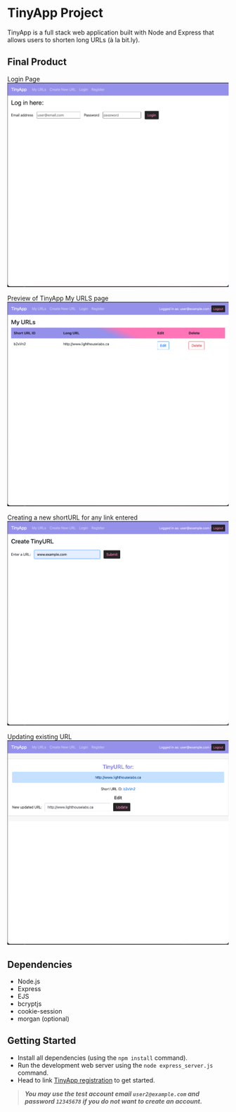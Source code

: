 # TinyApp Project

TinyApp is a full stack web application built with Node and Express that allows users to shorten long URLs (à la bit.ly).

## Final Product

Login Page
!["Login page"](https://github.com/lian-c/tinyapp/blob/main/docs/LogInUrl.png)

Preview of TinyApp My URLS page
!["Preview of TinyApp My URLS page"](https://github.com/lian-c/tinyapp/blob/main/docs/urlsHome.png)

Creating a new shortURL for any link entered
!["Creating new URL"](https://github.com/lian-c/tinyapp/blob/main/docs/newURL.png)

Updating existing URL
!["Edit links that were already created"](https://github.com/lian-c/tinyapp/blob/main/docs/editURL.png)


## Dependencies

- Node.js
- Express
- EJS
- bcryptjs
- cookie-session
- morgan (optional)

## Getting Started

- Install all dependencies (using the `npm install` command).
- Run the development web server using the `node express_server.js` command.
- Head to link [TinyApp registration](http://localhost:8080/register) to get started.
> ***You may use the test account email `user2@example.com` and password `12345678` if you do not want to create an account.***
